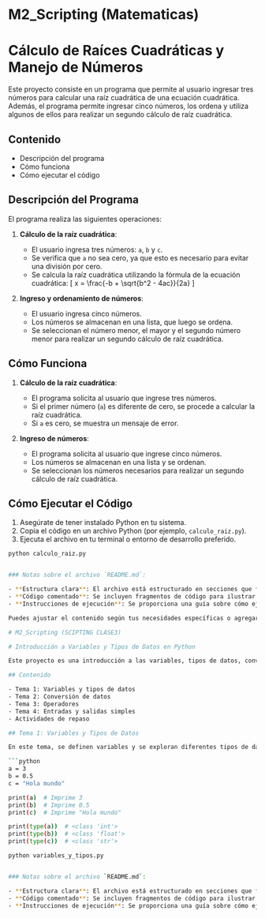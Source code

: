 # M2_Scripting (Matematicas)

# Cálculo de Raíces Cuadráticas y Manejo de Números

Este proyecto consiste en un programa que permite al usuario ingresar tres números para calcular una raíz cuadrática de una ecuación cuadrática. Además, el programa permite ingresar cinco números, los ordena y utiliza algunos de ellos para realizar un segundo cálculo de raíz cuadrática.

## Contenido

- Descripción del programa
- Cómo funciona
- Cómo ejecutar el código

## Descripción del Programa

El programa realiza las siguientes operaciones:

1. **Cálculo de la raíz cuadrática**:
   - El usuario ingresa tres números: `a`, `b` y `c`.
   - Se verifica que `a` no sea cero, ya que esto es necesario para evitar una división por cero.
   - Se calcula la raíz cuadrática utilizando la fórmula de la ecuación cuadrática: 
     \[
     x = \frac{-b + \sqrt{b^2 - 4ac}}{2a}
     \]

2. **Ingreso y ordenamiento de números**:
   - El usuario ingresa cinco números.
   - Los números se almacenan en una lista, que luego se ordena.
   - Se seleccionan el número menor, el mayor y el segundo número menor para realizar un segundo cálculo de raíz cuadrática.

## Cómo Funciona

1. **Cálculo de la raíz cuadrática**:
   - El programa solicita al usuario que ingrese tres números.
   - Si el primer número (`a`) es diferente de cero, se procede a calcular la raíz cuadrática.
   - Si `a` es cero, se muestra un mensaje de error.

2. **Ingreso de números**:
   - El programa solicita al usuario que ingrese cinco números.
   - Los números se almacenan en una lista y se ordenan.
   - Se seleccionan los números necesarios para realizar un segundo cálculo de raíz cuadrática.

## Cómo Ejecutar el Código

1. Asegúrate de tener instalado Python en tu sistema.
2. Copia el código en un archivo Python (por ejemplo, `calculo_raiz.py`).
3. Ejecuta el archivo en tu terminal o entorno de desarrollo preferido.

```bash
python calculo_raiz.py


### Notas sobre el archivo `README.md`:

- **Estructura clara**: El archivo está estructurado en secciones que facilitan la lectura y comprensión.
- **Código comentado**: Se incluyen fragmentos de código para ilustrar cada paso del proceso.
- **Instrucciones de ejecución**: Se proporciona una guía sobre cómo ejecutar el código, lo que es útil para otros usuarios que deseen replicar el análisis.

Puedes ajustar el contenido según tus necesidades específicas o agregar más detalles si es necesario.

# M2_Scripting (SCIPTING CLASE3)

# Introducción a Variables y Tipos de Datos en Python

Este proyecto es una introducción a las variables, tipos de datos, conversión de datos, operadores y manejo de entradas/salidas en Python. A través de ejemplos prácticos, se exploran las características fundamentales del lenguaje.

## Contenido

- Tema 1: Variables y tipos de datos
- Tema 2: Conversión de datos
- Tema 3: Operadores
- Tema 4: Entradas y salidas simples
- Actividades de repaso

## Tema 1: Variables y Tipos de Datos

En este tema, se definen variables y se exploran diferentes tipos de datos:

```python
a = 3
b = 0.5
c = "Hola mundo"

print(a)  # Imprime 3
print(b)  # Imprime 0.5
print(c)  # Imprime "Hola mundo"

print(type(a))  # <class 'int'>
print(type(b))  # <class 'float'>
print(type(c))  # <class 'str'>

python variables_y_tipos.py


### Notas sobre el archivo `README.md`:

- **Estructura clara**: El archivo está estructurado en secciones que facilitan la lectura y comprensión.
- **Código comentado**: Se incluyen fragmentos de código para ilustrar cada paso del proceso.
- **Instrucciones de ejecución**: Se proporciona una guía sobre cómo ejecutar el código, lo que es útil para otros usuarios que deseen replicar el análisis.
